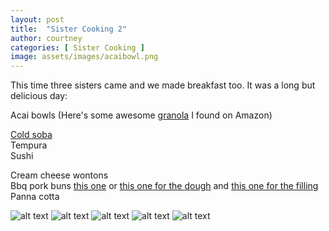 ```yaml
---
layout: post
title:  "Sister Cooking 2"
author: courtney
categories: [ Sister Cooking ]
image: assets/images/acaibowl.png
---
```

This time three sisters came and we made breakfast too. It was a long but delicious day:

Acai bowls (Here's some awesome [granola](https://www.amazon.com/gp/product/B0016J7T12/ref=ppx_yo_dt_b_asin_title_o06_s00?ie=UTF8&th=1) I found on Amazon)

[Cold soba](https://www.cooking.nytimes.com/recipes/10549-cold-soba-noodles-with-dipping-sauce)  
Tempura  
Sushi  

Cream cheese wontons  
Bbq pork buns [this one](https://www.allrecipes.com/recipe/7011/chinese-steam-buns) or [this one for the dough](https://wwww.foodnetwork.con/recipes/brian-boitano/pork-steam-buns-recipe-2124371) and [this one for the filling](https://www.allrecipes.com/recipe/7032/chinese-steam-buns-with-bbq-pork-filling/ppl)  
Panna cotta  

![alt text](../../assets/images/soba.png "Cold Soba")
![alt text](../../assets/images/tempura.jpeg "Tempura")
![alt text](../../assets/images/sushi.jpeg "Sushi")
![alt text](../../assets/images/porkbun.png "BBQ Pork Buns + Cream Cheese Wontons")
![alt text](../../assets/images/pannacotta.png "Panna Cotta")